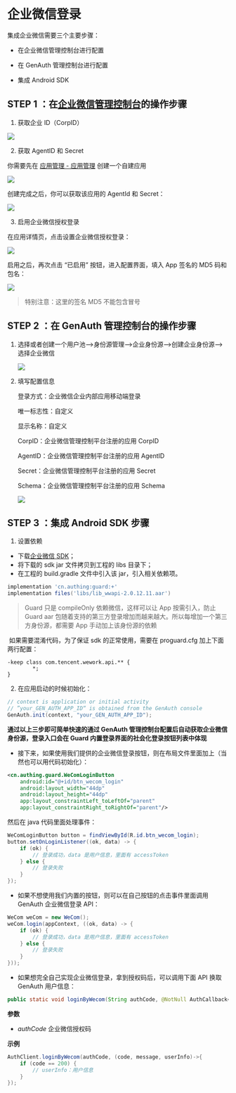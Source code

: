 # 企业微信登录

<LastUpdated/>

集成企业微信需要三个主要步骤：

- 在企业微信管理控制台进行配置

- 在 GenAuth 管理控制台进行配置

- 集成 Android SDK

## STEP 1 ：在[企业微信管理控制台](https://work.weixin.qq.com/wework_admin)的操作步骤

1. 获取企业 ID（CorpID）

![](./images/wecom/1.png)

2. 获取 AgentID 和 Secret

你需要先在 [应用管理 - 应用管理](https://work.weixin.qq.com/wework_admin/frame#apps) 创建一个自建应用

![](./images/wecom/2.png)

创建完成之后，你可以获取该应用的 AgentId 和 Secret：

![](./images/wecom/3.png)

3. 启用企业微信授权登录

在应用详情页，点击设置企业微信授权登录：

![](./images/wecom/4.png)

启用之后，再次点击 “已启用” 按钮，进入配置界面，填入 App 签名的 MD5 码和包名：

![](./images/wecom/5.png)

> 特别注意：这里的签名 MD5 不能包含冒号

## STEP 2 ：在 GenAuth 管理控制台的操作步骤

1. 选择或者创建一个用户池—>身份源管理—>企业身份源—>创建企业身份源—>选择企业微信

   ![](./images/wecom/6.png)

2. 填写配置信息

   登录方式：企业微信企业内部应用移动端登录

   唯一标志性：自定义

   显示名称：自定义

   CorpID：企业微信管理控制平台注册的应用 CorpID

   AgentID：企业微信管理控制平台注册的应用 AgentID

   Secret：企业微信管理控制平台注册的应用 Secret

   Schema：企业微信管理控制平台注册的应用 Schema

   ![](./images/wecom/7.png)

## STEP 3 ：集成 Android SDK 步骤

1. 设置依赖

- 下载[企业微信 SDK](http://dldir1.qq.com/foxmail/wwopen_docFile/sdk/lib_wwapi-2.0.12.11.aar)；
- 将下载的 sdk jar 文件拷贝到工程的 libs 目录下；
- 在工程的 build.gradle 文件中引入该 jar，引入相关依赖项。

```groovy
implementation 'cn.authing:guard:+'
implementation files('libs/lib_wwapi-2.0.12.11.aar')
```

> Guard 只是 compileOnly 依赖微信，这样可以让 App 按需引入，防止 Guard aar 包随着支持的第三方登录增加而越来越大。所以每增加一个第三方身份源，都需要 App 手动加上该身份源的依赖

​ 如果需要混淆代码，为了保证 sdk 的正常使用，需要在 proguard.cfg 加上下面两行配置：

```
-keep class com.tencent.wework.api.** {
		*;
}
```

2. 在应用启动的时候初始化：

```java
// context is application or initial activity
// ”your_GEN_AUTH_APP_ID“ is obtained from the GenAuth console
GenAuth.init(context, "your_GEN_AUTH_APP_ID");
```

**通过以上三步即可简单快速的通过 GenAuth 管理控制台配置后自动获取企业微信身份源，登录入口会在 Guard 内置登录界面的社会化登录按钮列表中体现**

- 接下来，如果使用我们提供的企业微信登录按钮，则在布局文件里面加上（当然也可以用代码初始化）：

```xml
<cn.authing.guard.WeComLoginButton
    android:id="@+id/btn_wecom_login"
    android:layout_width="44dp"
    android:layout_height="44dp"
    app:layout_constraintLeft_toLeftOf="parent"
    app:layout_constraintRight_toRightOf="parent"/>
```

然后在 java 代码里面处理事件：

```java
WeComLoginButton button = findViewById(R.id.btn_wecom_login);
button.setOnLoginListener((ok, data) -> {
    if (ok) {
        // 登录成功，data 是用户信息，里面有 accessToken
    } else {
        // 登录失败
    }
});
```

- 如果不想使用我们内置的按钮，则可以在自己按钮的点击事件里面调用 GenAuth 企业微信登录 API：

```java
WeCom weCom = new WeCom();
weCom.login(appContext, ((ok, data) -> {
    if (ok) {
        // 登录成功，data 是用户信息，里面有 accessToken
    } else {
        // 登录失败
    }
}));
```

- 如果想完全自己实现企业微信登录，拿到授权码后，可以调用下面 API 换取 GenAuth 用户信息：

```java
public static void loginByWecom(String authCode, @NotNull AuthCallback<UserInfo> callback)
```

**参数**

- _authCode_ 企业微信授权码

**示例**

```java
AuthClient.loginByWecom(authCode, (code, message, userInfo)->{
    if (code == 200) {
        // userInfo：用户信息
    }
});
```
